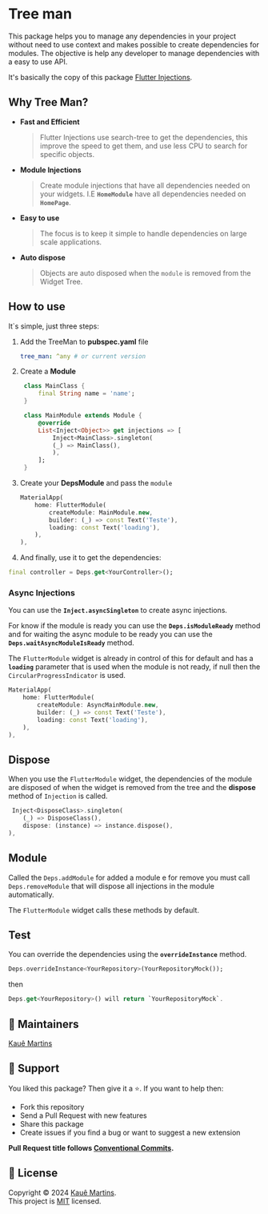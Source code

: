 # Tree man

This package helps you to manage any dependencies in your project without need to use context and makes possible to create dependencies for modules. The objective is help any developer to manage dependencies with a easy to use API.

It's basically the copy of this package [Flutter Injections](https://github.com/gabuldev/flutter_injections).

## Why Tree Man?

- __Fast and Efficient__
  > Flutter Injections use search-tree to get the dependencies, this improve the speed to get them, and use less CPU to search for specific objects.
- __Module Injections__
  > Create module injections that have all dependencies needed on your widgets. I.E __`HomeModule`__ have all dependencies needed on __`HomePage`__.
- __Easy to use__
  > The focus is to keep it simple to handle dependencies on large scale applications.
- __Auto dispose__
  > Objects are auto disposed when the `module` is removed from the Widget Tree.

## How to use

It`s simple, just three steps:

1. Add the TreeMan to __pubspec.yaml__ file
    ```yaml
    tree_man: ^any # or current version
    ```
2. Create a __Module__
   ```dart
    class MainClass {
        final String name = 'name';
    }

    class MainModule extends Module {
        @override
        List<Inject<Object>> get injections => [
            Inject<MainClass>.singleton(
            (_) => MainClass(),
            ),
        ];
    }
   ```
3. Create your __DepsModule__ and pass the `module`
    ```dart
    MaterialApp(
        home: FlutterModule(
            createModule: MainModule.new,
            builder: (_) => const Text('Teste'),
            loading: const Text('loading'),
        ),
    ),
    ``` 

4. And finally, use it to get the dependencies:
```dart
final controller = Deps.get<YourController>();
```

### Async Injections

You can use the __`Inject.asyncSingleton`__ to create async injections.

For know if the module is ready you can use the __`Deps.isModuleReady`__ method and for waiting the async module to be ready you can use the __`Deps.waitAsyncModuleIsReady`__ method.

The `FlutterModule` widget is already in control of this for default and has a __`loading`__ parameter that is used when the module is not ready, if null then the `CircularProgressIndicator` is used.

```dart
MaterialApp(
    home: FlutterModule(
        createModule: AsyncMainModule.new,
        builder: (_) => const Text('Teste'),
        loading: const Text('loading'),
    ),
),
````

## Dispose

When you use the `FlutterModule` widget, the dependencies of the module are disposed of when the widget is removed from the tree and the **dispose** method of `Injection` is called.

```dart
 Inject<DisposeClass>.singleton(
    (_) => DisposeClass(),
    dispose: (instance) => instance.dispose(),
),
```

## Module

Called the `Deps.addModule` for added a module e for remove you must call `Deps.removeModule` that will dispose all injections in the module automatically.

The `FlutterModule` widget calls these methods by default.

## Test

You can override the dependencies using the __`overrideInstance`__ method.

```dart
Deps.overrideInstance<YourRepository>(YourRepositoryMock());
```

then

```dart
Deps.get<YourRepository>() will return `YourRepositoryMock`.
```

## 📝 Maintainers

[Kauê Martins](https://github.com/kmartins)

## 🤝 Support

You liked this package? Then give it a ⭐️. If you want to help then:

- Fork this repository
- Send a Pull Request with new features
- Share this package
- Create issues if you find a bug or want to suggest a new extension

**Pull Request title follows [Conventional Commits](https://www.conventionalcommits.org/en/v1.0.0/). </br>**

## 📝 License

Copyright © 2024 [Kauê Martins](https://github.com/kmartins).<br />
This project is [MIT](https://opensource.org/licenses/MIT) licensed.